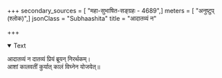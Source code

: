 +++
secondary_sources = [ "महा-सुभाषित-सङ्ग्रहः - 4689",]
meters = [ "अनुष्टुप् (श्लोक)",]
jsonClass = "Subhaashita"
title = "आदातव्यं न"

+++

<details open><summary>Text</summary>

आदातव्यं न दातव्यं प्रियं ब्रूयन् निरर्थकम्।  
आशां कालवतीं कुर्यात् कालं विघ्नेन योजयेत्॥
</details>

